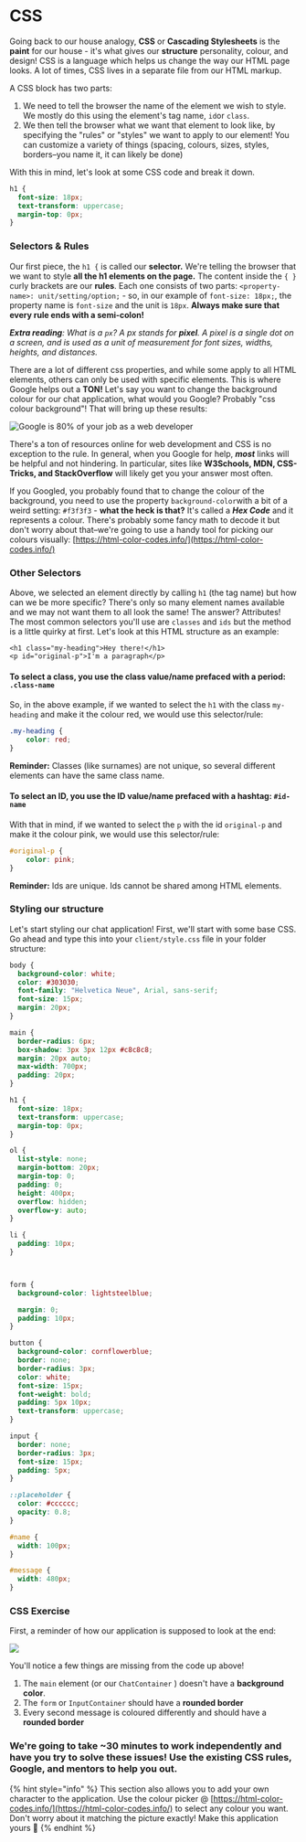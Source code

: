 # CSS

Going back to our house analogy, **CSS** or **Cascading Stylesheets** is the **paint** for our house - it's what gives our **structure** personality, colour, and design! CSS is a language which helps us change the way our HTML page looks. A lot of times, CSS lives in a separate file from our HTML markup. 

A CSS block has two parts:

1. We need to tell the browser the name of the element we wish to style. We mostly do this using the element's tag name, `id`or `class`.
2. We then tell the browser what we want that element to look like, by specifying the "rules" or "styles" we want to apply to our element! You can customize a variety of things \(spacing, colours, sizes, styles, borders–you name it, it can likely be done\)

With this in mind, let's look at some CSS code and break it down.

```css
h1 {
  font-size: 18px;
  text-transform: uppercase;
  margin-top: 0px;
}
```

### Selectors & Rules

Our first piece, the `h1 {` is called our **selector.** We're telling the browser that we want to style **all the h1 elements on the page.** The content inside the `{ }` curly brackets are our **rules**. Each one consists of two parts: `<property-name>: unit/setting/option;` - so, in our example of `font-size: 18px;`, the property name is `font-size` and the unit is `18px`.  **Always make sure that every rule ends with a semi-colon!**

_**Extra reading**: What is a `px`? A px stands for **pixel**. A pixel is a single dot on a screen, and is used as a unit of measurement for font sizes, widths, heights, and distances._ 

There are a lot of different css properties, and while some apply to all HTML elements, others can only be used with specific elements. This is where Google helps out a **TON!** Let's say you want to change the background colour for our chat application, what would you Google? Probably "css colour background"! That will bring up these results:

![Google is 80% of your job as a web developer](../.gitbook/assets/screen-shot-2019-07-04-at-7.52.28-pm.png)

There's a ton of resources online for web development and CSS is no exception to the rule. In general, when you Google for help, _**most**_ links will be helpful and not hindering. In particular, sites like **W3Schools, MDN, CSS-Tricks, and StackOverflow** will likely get you your answer most often.

If you Googled, you probably found that to change the colour of the background, you need to use the property `background-color`with a bit of a weird setting: `#f3f3f3` - **what the heck is that?** It's called a _**Hex Code**_ and it represents a colour. There's probably some fancy math to decode it but don't worry about that–we're going to use a handy tool for picking our colours visually: [https://html-color-codes.info/](https://html-color-codes.info/)

### Other Selectors

Above, we selected an element directly by calling `h1` \(the tag name\) but how can we be more specific? There's only so many element names available and we may not want them to all look the same! The answer? Attributes! The most common selectors you'll use are `classes` and `ids` but the method is a little quirky at first. Let's look at this HTML structure as an example:

```markup
<h1 class="my-heading">Hey there!</h1>
<p id="original-p">I'm a paragraph</p>
```

#### To select a class, you use the class value/name prefaced with a period: `.class-name`

So, in the above example, if we wanted to select the `h1` with the class `my-heading` and make it the colour red, we would use this selector/rule:

```css
.my-heading {
    color: red;
}
```

**Reminder:** Classes \(like surnames\) are not unique, so several different elements can have the same class name.

#### To select an ID, you use the ID value/name prefaced with a hashtag: `#id-name`

With that in mind, if we wanted to select the `p` with the id `original-p` and make it the colour pink, we would use this selector/rule:

```css
#original-p {
    color: pink;
}
```

**Reminder:** Ids are unique. Ids cannot be shared among HTML elements.

### Styling our structure

Let's start styling our chat application! First, we'll start with some base CSS. Go ahead and type this into your `client/style.css` file in your folder structure:

```css
body {
  background-color: white;
  color: #303030;
  font-family: "Helvetica Neue", Arial, sans-serif;
  font-size: 15px;
  margin: 20px;
}

main {
  border-radius: 6px;
  box-shadow: 3px 3px 12px #c8c8c8;
  margin: 20px auto;
  max-width: 700px;
  padding: 20px;
}

h1 {
  font-size: 18px;
  text-transform: uppercase;
  margin-top: 0px;
}

ol {
  list-style: none;
  margin-bottom: 20px;
  margin-top: 0;
  padding: 0;
  height: 400px;
  overflow: hidden;
  overflow-y: auto;
}

li {
  padding: 10px;
}



form {
  background-color: lightsteelblue;

  margin: 0;
  padding: 10px;
}

button {
  background-color: cornflowerblue;
  border: none;
  border-radius: 3px;
  color: white;
  font-size: 15px;
  font-weight: bold;
  padding: 5px 10px;
  text-transform: uppercase;
}

input {
  border: none;
  border-radius: 3px;
  font-size: 15px;
  padding: 5px;
}

::placeholder {
  color: #cccccc;
  opacity: 0.8;
}

#name {
  width: 100px;
}

#message {
  width: 480px;
}

```

### CSS Exercise

First, a reminder of how our application is supposed to look at the end:

![](../.gitbook/assets/screen-shot-2019-07-04-at-2.24.11-pm.png)

You'll notice a few things are missing from the code up above! 

1. The `main` element \(or our `ChatContainer` \) doesn't have a **background color**.
2. The `form` or `InputContainer` should have a **rounded border**
3. Every second message is coloured differently and should have a **rounded border**

### We're going to take ~30 minutes to work independently and have you try to solve these issues! Use the existing CSS rules, Google, and mentors to help you out.

{% hint style="info" %}
This section also allows you to add your own character to the application. Use the colour picker @ [https://html-color-codes.info/](https://html-color-codes.info/) to select any colour you want. Don't worry about it matching the picture exactly! Make this application yours 💯
{% endhint %}



